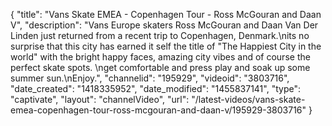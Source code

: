 {
    "title": "Vans Skate EMEA - Copenhagen Tour - Ross McGouran and Daan V",
    "description": "Vans Europe skaters Ross McGouran and Daan Van Der Linden just returned from a recent trip to Copenhagen, Denmark.\nits no surprise that this city has earned it self the title of \"The Happiest City in the world\" with the bright happy faces, amazing city vibes and of course the perfect skate spots. \nget comfortable and press play and soak up some summer sun.\nEnjoy.",
    "channelid": "195929",
    "videoid": "3803716",
    "date_created": "1418335952",
    "date_modified": "1455837141",
    "type": "captivate",
    "layout": "channelVideo",
    "url": "\/latest-videos\/vans-skate-emea-copenhagen-tour-ross-mcgouran-and-daan-v\/195929-3803716"
}